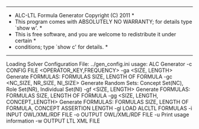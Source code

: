 *******************************************************************************
* ALC-LTL Formula Generator Copyright (C) 2011                                *
* This program comes with ABSOLUTELY NO WARRANTY; for details type `show w'.  *
* This is free software, and you are welcome to redistribute it under certain *
* conditions; type `show c' for details.                                      *
******************************************************************************
Loading Solver Configuration File: ../gen_config.ini
usage: ALC Generator
 -c <arg>                             CONFIG FILE <OPERATOR_KEY,FREQUENCY>
 -ga <SIZE, LENGTH>                   Generate FORMULAS: FORMULAS SIZE,
                                      LENGTH OF FORMULA
 -gc <NC_SIZE, NR_SIZE, NI_SIZE>      Generate Random Sets: Concept
                                      Set(NC), Role Set(NR), Individual
                                      Set(NI)
 -gf <SIZE, LENGTH>                   Generate FORMULAS: FORMULAS SIZE,
                                      LENGTH OF FORMULA
 -gg <SIZE, LENGTH, CONCEPT_LENGTH>   Generate FORMULAS: FORMULAS SIZE,
                                      LENGTH OF FORMULA, CONCEPT ASSERTION
                                      LENGTH
 -gl                                  LOAD ALCLTL FORMULAS
 -i <arg>                             INPUT OWL/XML/RDF FILE
 -o <arg>                             OUTPUT OWL/XML/RDF FILE
 -u                                   Print usage information
 -w <arg>                             OUTPUT LTL XML FILE
